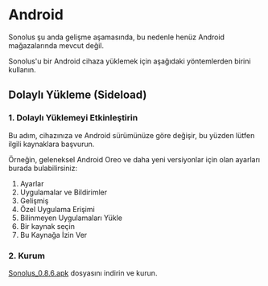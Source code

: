 # Android

Sonolus şu anda gelişme aşamasında, bu nedenle henüz Android mağazalarında mevcut değil.

Sonolus'u bir Android cihaza yüklemek için aşağıdaki yöntemlerden birini kullanın.

## Dolaylı Yükleme (Sideload)

### 1. Dolaylı Yüklemeyi Etkinleştirin

Bu adım, cihazınıza ve Android sürümünüze göre değişir, bu yüzden lütfen ilgili kaynaklara başvurun.

Örneğin, geleneksel Android Oreo ve daha yeni versiyonlar için olan ayarları burada bulabilirsiniz:

1. Ayarlar
2. Uygulamalar ve Bildirimler
3. Gelişmiş
4. Özel Uygulama Erişimi
5. Bilinmeyen Uygulamaları Yükle
6. Bir kaynak seçin
7. Bu Kaynağa İzin Ver

### 2. Kurum

[Sonolus_0.8.6.apk](https://download.sonolus.com/Sonolus_0.8.6.apk) dosyasını indirin ve kurun.
